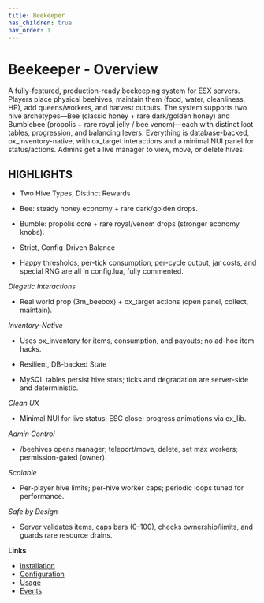 ```yaml
---
title: Beekeeper
has_children: true
nav_order: 1
---
```


# Beekeeper - Overview

A fully-featured, production-ready beekeeping system for ESX servers. Players place physical beehives, maintain them (food, water, cleanliness, HP), add queens/workers, and harvest outputs. The system supports two hive archetypes—Bee (classic honey + rare dark/golden honey) and Bumblebee (propolis + rare royal jelly / bee venom)—each with distinct loot tables, progression, and balancing levers. Everything is database-backed, ox_inventory-native, with ox_target interactions and a minimal NUI panel for status/actions. Admins get a live manager to view, move, or delete hives.

## **HIGHLIGHTS**

- Two Hive Types, Distinct Rewards

- Bee: steady honey economy + rare dark/golden drops.

- Bumble: propolis core + rare royal/venom drops (stronger economy knobs).

- Strict, Config-Driven Balance

- Happy thresholds, per-tick consumption, per-cycle output, jar costs, and special RNG are all in config.lua, fully commented.

*Diegetic Interactions*

- Real world prop (3m_beebox) + ox_target actions (open panel, collect, maintain).

*Inventory-Native*

- Uses ox_inventory for items, consumption, and payouts; no ad-hoc item hacks.

- Resilient, DB-backed State

- MySQL tables persist hive stats; ticks and degradation are server-side and deterministic.

*Clean UX*

- Minimal NUI for live status; ESC close; progress animations via ox_lib.

*Admin Control*

- /beehives opens manager; teleport/move, delete, set max workers; permission-gated (owner).

*Scalable*

- Per-player hive limits; per-hive worker caps; periodic loops tuned for performance.

*Safe by Design*

- Server validates items, caps bars (0–100), checks ownership/limits, and guards rare resource drains.


**Links**

- [installation](install.md)
- [Configuration](config.md)
- [Usage](usage.md)
- [Events](api.md)
